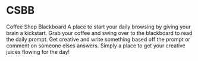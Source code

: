 # CSBB
Coffee Shop Blackboard
A place to start your daily browsing by giving your brain a kickstart.
Grab your coffee and swing over to the blackboard to read the daily prompt.
Get creative and write something based off the prompt or comment on someone elses answers.
Simply a place to get your creative juices flowing for the day!
